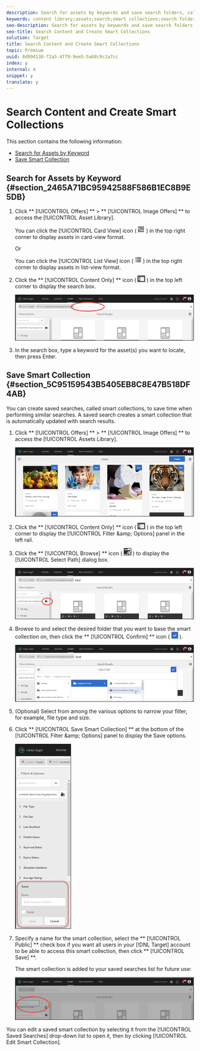 ```yaml
---
description: Search for assets by keywords and save search folders, called smart collections, that are automatically updated with search results.
keywords: content library;assets;search;smart collections;search folder;filter
seo-description: Search for assets by keywords and save search folders, called smart collections, that are automatically updated with search results.
seo-title: Search Content and Create Smart Collections
solution: Target
title: Search Content and Create Smart Collections
topic: Premium
uuid: 8d994138-f2a5-4ff0-9ee5-5a68c9c1a7cc
index: y
internal: n
snippet: y
translate: y
---
```


# Search Content and Create Smart Collections

This section contains the following information: 


* [ Search for Assets by Keyword ](../c_manage_content/c_filter-and-search-content.md#section_2465A71BC95942588F586B1EC8B9E5DB)
* [ Save Smart Collection ](../c_manage_content/c_filter-and-search-content.md#section_5C95159543B5405EB8C8E47B518DF4AB)


## Search for Assets by Keyword {#section_2465A71BC95942588F586B1EC8B9E5DB}


1. Click ** [!UICONTROL  Offers] ** > ** [!UICONTROL  Image Offers] ** to access the [!UICONTROL  Asset Library]. 

   You can click the [!UICONTROL  Card View] icon (  ![](../assets/icon_card_view.png) ) in the top right corner to display assets in card-view format. 

   Or 

   You can click the [!UICONTROL  List View] icon (  ![](../assets/icon_list_view.png) ) in the top right corner to display assets in list-view format. 

1. Click the ** [!UICONTROL  Content Only] ** icon (  ![](../assets/icon_filter.png) ) in the top left corner to display the search box. 

   ![](../assets/search_assets.png) 

1. In the search box, type a keyword for the asset(s) you want to locate, then press Enter. 



## Save Smart Collection {#section_5C95159543B5405EB8C8E47B518DF4AB}

You can create saved searches, called smart collections, to save time when performing similar searches. A saved search creates a smart collection that is automatically updated with search results. 


1. Click ** [!UICONTROL  Offers] ** > ** [!UICONTROL  Image Offers] ** to access the [!UICONTROL  Assets Library]. 

   ![](../assets/content.png) 

1. Click the ** [!UICONTROL  Content Only] ** icon (  ![](../assets/icon_filter.png) ) in the top left corner to display the [!UICONTROL  Filter &amp;amp; Options] panel in the left rail. 

1. Click the ** [!UICONTROL  Browse] ** icon (  ![](../assets/icon_browse.png) ) to display the [!UICONTROL  Select Path] dialog box. 

   ![](../assets/browse_folders.png) 

1. Browse to and select the desired folder that you want to base the smart collection on, then click the ** [!UICONTROL  Confirm] ** icon (  ![](../assets/icon_confirm.png) ). 

   ![](../assets/browse_folders2.png) 

1. (Optional) Select from among the various options to narrow your filter, for example, file type and size. 

1. Click ** [!UICONTROL  Save Smart Collection] ** at the bottom of the [!UICONTROL  Filter &amp;amp; Options] panel to display the Save options. 

   ![](../assets/save_smart_collection_options.png) 

1. Specify a name for the smart collection, select the ** [!UICONTROL  Public] ** check box if you want all users in your [!DNL  Target] account to be able to access this smart collection, then click ** [!UICONTROL  Save] **. 

   The smart collection is added to your saved searches list for future use: 

   ![](../assets/saved_smart_collection.png) 



You can edit a saved smart collection by selecting it from the [!UICONTROL  Saved Searches] drop-down list to open it, then by clicking [!UICONTROL  Edit Smart Collection]. 
